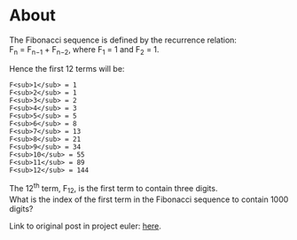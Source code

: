 # About

The Fibonacci sequence is defined by the recurrence relation:  
    F<sub>n</sub> = F<sub>n−1</sub> + F<sub>n−2</sub>, where F<sub>1</sub> = 1 and F<sub>2</sub> = 1.
  
Hence the first 12 terms will be:  
  
    F<sub>1</sub> = 1  
    F<sub>2</sub> = 1  
    F<sub>3</sub> = 2  
    F<sub>4</sub> = 3  
    F<sub>5</sub> = 5  
    F<sub>6</sub> = 8  
    F<sub>7</sub> = 13  
    F<sub>8</sub> = 21  
    F<sub>9</sub> = 34  
    F<sub>10</sub> = 55  
    F<sub>11</sub> = 89  
    F<sub>12</sub> = 144  
  
The 12<sup>th</sup> term, F<sub>12</sub>, is the first term to contain three digits.  
What is the index of the first term in the Fibonacci sequence to contain 1000 digits?  
  
Link to original post in project euler: [here](https://projecteuler.net/problem=25).
